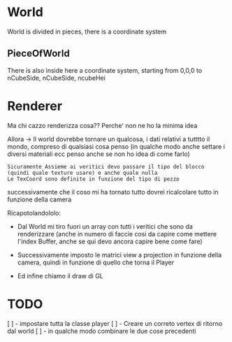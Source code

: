 # World

World is divided in pieces, there is a coordinate system

## PieceOfWorld

There is also inside here a coordinate system, starting from 0,0,0 to nCubeSide, nCubeSide, ncubeHei

# Renderer

Ma chi cazzo renderizza cosa?? Perche' non ne ho la minima idea

Allora -> Il world dovrebbe tornare un qualcosa, i dati relativi a tutttto il mondo, compreso di qualsiasi cosa penso (in qualche modo anche settare i diversi materiali ecc penso anche se non ho idea di come farlo)
    
    Sicuramente Assieme ai veritici devo passare il tipo del blocco (quindi quale texture usare) e anche quale nulla
    Le TexCoord sono definite in funzione del tipo di pezzo

successivamente che il coso mi ha tornato tutto dovrei ricalcolare tutto in funzione della camera

Ricapotolandololo:

+ Dal World mi tiro fuori un array con tutti i veritici che sono da renderizzare (anche in numero di faccie cosi da capire come mettere l'index Buffer, anche se qui devo ancora capire bene come fare)

+ Successivamente imposto le matrici view a projection in funzione della camera, quindi in funzione di quello che torna il Player

+ Ed infine chiamo il draw di GL

# TODO

[ ] - impostare tutta la classe player
[ ] - Creare un correto vertex di ritorno dal world
[ ] - in qualche modo combinare le due cose precedenti